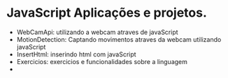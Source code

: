 # JavaScript Aplicações e projetos.

- WebCamApi: utilizando a webcam atraves de javaScript
- MotionDetection: Captando movimentos atraves da webcam utilizando javaScript
- InsertHtml: inserindo html com javaScript
- Exercicios: exercicios e funcionalidades sobre a linguagem
-

